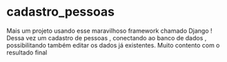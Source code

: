 # cadastro_pessoas
Mais um projeto usando esse maravilhoso framework chamado Django ! Dessa vez um cadastro de pessoas , conectando ao banco de dados , possibilitando também editar os dados
já existentes. Muito contento com o resultado final 
